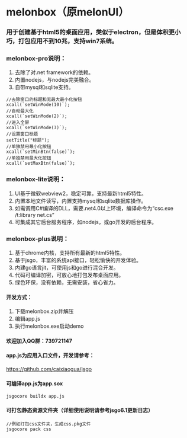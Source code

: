 # melonbox（原melonUI）

### 用于创建基于html5的桌面应用，类似于electron，但是体积更小巧，打包应用不到10兆，支持win7系统。

### melonbox-pro说明：
1. 去除了对.net framework的依赖。
2. 内置nodejs，与nodejs完美融合。
3. 自带mysql和sqlite支持。
```
//去除窗口的标题和无最大最小化按钮
xcall(`setWinMode(10)`);
//自动最大化
xcall(`setWinMode(2)`);
//进入全屏
xcall(`setWinMode(3)`);
//设置窗口标题
setTitle("标题");
//单独禁用最小化按钮
xcall(`setMinBtn(false)`);
//单独禁用最大化按钮
xcall(`setMaxBtn(false)`);
```

### melonbox-lite说明：
1. UI基于微软webview2，稳定可靠，支持最新html5特性。
2. 内置本地文件读写，内置支持mysql和sqlite数据库操作。
3. 如需调用C#编译的DLL，需要.net4.0以上环境，编译命令为“csc.exe /t:library net.cs”
4. 可集成其它后台服务程序，如nodejs，或go开发的后台程序。

### melonbox-plus说明：
1. 基于chrome内核，支持所有最新的html5特性。
2. 基于jsgo，丰富的系统api接口，轻松愉快的开发体验。
3. 内建go语言jit，可使用js和go进行混合开发。
4. 代码可编译加密，可放心地打包发布桌面应用。
5. 绿色环保，没有依赖，无需安装，省心省力。

#### 开发方式：
1. 下载melonbox.zip并解压
2. 编辑app.js
3. 执行melonbox.exe启动demo

#### 欢迎加入QQ群：739721147

#### app.js为应用入口文件，开发请参考：
https://github.com/caixiaogua/jsgo

#### 可编译app.js为app.sox
```
jsgocore buildx app.js
```
#### 可打包静态资源文件夹（详细使用说明请参考jsgo6.1更新日志）
```
//例如打包css文件夹，生成css.pkg文件
jsgocore pack css
```
